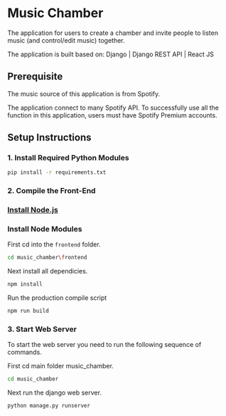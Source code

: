 # Music Chamber

The application for users to create a chamber and invite people to listen music (and control/edit music) together.

The application is built based on: Django | Django REST API | React JS

## Prerequisite

The music source of this application is from Spotify. 

The application connect to many Spotify API. To successfully use all the function in this application, users must have Spotify Premium accounts.

## Setup Instructions

### 1. Install Required Python Modules

```bash
pip install -r requirements.txt
```

### 2. Compile the Front-End
### [Install Node.js](https://nodejs.org/en/)

### Install Node Modules
First cd into the ```frontend``` folder.
```bash
cd music_chamber\frontend
```
Next install all dependicies.
```bash
npm install
```

Run the production compile script
```bash
npm run build
```

### 3. Start Web Server

To start the web server you need to run the following sequence of commands.

First cd main folder music_chamber.
```bash 
cd music_chamber
```
Next run the django web server.
```bash
python manage.py runserver
```



